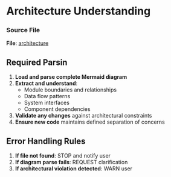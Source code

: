 <!--
description: rules to parse solution architecture from docs/architecture.md
-->

# Architecture Understanding

### Source File

**File**: [architecture](docs/architecture.md)

## Required Parsin

1. **Load and parse complete Mermaid diagram**
2. **Extract and understand**:
   - Module boundaries and relationships
   - Data flow patterns
   - System interfaces
   - Component dependencies
3. **Validate any changes** against architectural constraints
4. **Ensure new code** maintains defined separation of concerns

## Error Handling Rules

1. **If file not found**: STOP and notify user
2. **If diagram parse fails**: REQUEST clarification
3. **If architectural violation detected**: WARN user
